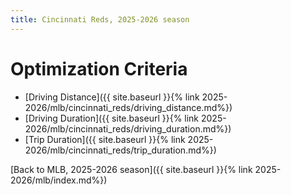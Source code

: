 ```yaml
---
title: Cincinnati Reds, 2025-2026 season
---
```


# Optimization Criteria
- [Driving Distance]({{ site.baseurl }}{% link 2025-2026/mlb/cincinnati_reds/driving_distance.md%})
- [Driving Duration]({{ site.baseurl }}{% link 2025-2026/mlb/cincinnati_reds/driving_duration.md%})
- [Trip Duration]({{ site.baseurl }}{% link 2025-2026/mlb/cincinnati_reds/trip_duration.md%})

[Back to MLB, 2025-2026 season]({{ site.baseurl }}{% link 2025-2026/mlb/index.md%})
